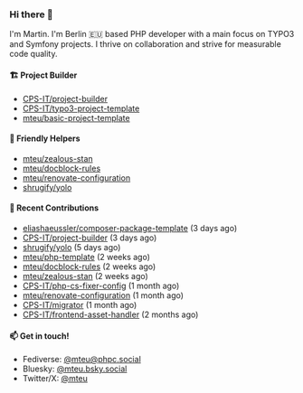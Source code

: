 ### Hi there 👋

I'm Martin. I'm Berlin 🇪🇺 based PHP developer with a main focus on TYPO3 and Symfony projects. I thrive on
collaboration and strive for measurable code quality.

#### 🏗️ Project Builder

- [CPS-IT/project-builder](https://github.com/CPS-IT/project-builder)
- [CPS-IT/typo3-project-template](https://github.com/CPS-IT/typo3-project-template)
- [mteu/basic-project-template](https://github.com/mteu/basic-project-template)

#### 🚜 Friendly Helpers

- [mteu/zealous-stan](https://github.com/mteu/zealous-stan)
- [mteu/docblock-rules](https://github.com/mteu/docblock-rules)
- [mteu/renovate-configuration](https://github.com/mteu/renovate-configuration)
- [shrugify/yolo](https://github.com/shrugify/yolo)

#### 👷 Recent Contributions


- [eliashaeussler/composer-package-template](https://github.com/eliashaeussler/composer-package-template) (3 days ago)
- [CPS-IT/project-builder](https://github.com/CPS-IT/project-builder) (3 days ago)
- [shrugify/yolo](https://github.com/shrugify/yolo) (5 days ago)
- [mteu/php-template](https://github.com/mteu/php-template) (2 weeks ago)
- [mteu/docblock-rules](https://github.com/mteu/docblock-rules) (2 weeks ago)
- [mteu/zealous-stan](https://github.com/mteu/zealous-stan) (2 weeks ago)
- [CPS-IT/php-cs-fixer-config](https://github.com/CPS-IT/php-cs-fixer-config) (1 month ago)
- [mteu/renovate-configuration](https://github.com/mteu/renovate-configuration) (1 month ago)
- [CPS-IT/migrator](https://github.com/CPS-IT/migrator) (1 month ago)
- [CPS-IT/frontend-asset-handler](https://github.com/CPS-IT/frontend-asset-handler) (2 months ago)

#### 📫 Get in touch!

- Fediverse: [@mteu@phpc.social](https://phpc.social/@mteu)
- Bluesky: [@mteu.bsky.social](https://bsky.app/profile/mteu.bsky.social)
- Twitter/X: [@mteu](https://x.com/mteu)
